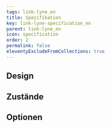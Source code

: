 ```yaml
---
tags: link-lyne_en
title: Spezifikation
key: link-lyne-specification_en
parent: link-lyne_en
icon: specification
order: 2
permalink: false
eleventyExcludeFromCollections: true
---
```


## Design 

## Zustände

## Optionen
